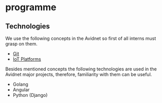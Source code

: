 # programme
## Technologies
We use the following concepts in the Avidnet so first of all interns must grasp on them.

- [Git](http://rogerdudler.github.io/git-guide/)
- [IoT Platforms](https://i1820.github.io/Platform101/#/)

Besides mentioned concepts the following technologies are used in the Avidnet major projects, therefore,
familiarity with them can be useful.

- Golang
- Angular
- Python (Django)
